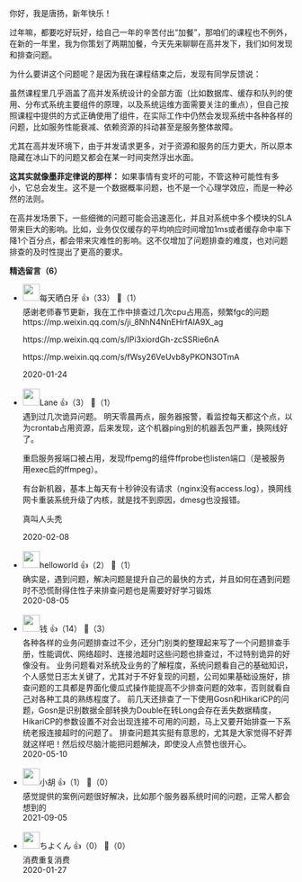 你好，我是唐扬，新年快乐！

过年嘛，都要吃好玩好，给自己一年的辛苦付出“加餐”，那咱们的课程也不例外，在新的一年里，我为你策划了两期加餐，今天先来聊聊在高并发下，我们如何发现和排查问题。

为什么要讲这个问题呢？是因为我在课程结束之后，发现有同学反馈说：

虽然课程里几乎涵盖了高并发系统设计的全部方面（比如数据库、缓存和队列的使用、分布式系统主要组件的原理，以及系统运维方面需要关注的重点），但自己按照课程中提供的方式正确使用了组件，在实际工作中仍然会发现系统中各种各样的问题，比如服务性能衰减、依赖资源的抖动甚至是服务整体故障。

尤其在高并发环境下，由于并发请求更多，对于资源和服务的压力更大，所以原本隐藏在冰山下的问题又都会在某一时间突然浮出水面。

**这其实就像墨菲定律说的那样：** 如果事情有变坏的可能，不管这种可能性有多小，它总会发生。这不是一个数据概率问题，也不是一个心理学效应，而是一种必然的法则。

在高并发场景下，一些细微的问题可能会迅速恶化，并且对系统中多个模块的SLA带来巨大的影响。比如，业务仅仅缓存的平均响应时间增加1ms或者缓存命中率下降1个百分点，都会带来灾难性的影响。这不仅增加了问题排查的难度，也对问题排查的及时性提出了更高的要求。
<div><strong>精选留言（6）</strong></div><ul>
<li><img src="https://static001.geekbang.org/account/avatar/00/0f/54/9a/76c0af70.jpg" width="30px"><span>每天晒白牙</span> 👍（33） 💬（1）<div>感谢老师春节更新，我在工作中排查过几次cpu占用高，频繁fgc的问题
https:&#47;&#47;mp.weixin.qq.com&#47;s&#47;ji_8NhN4NnEHrfAlA9X_ag

https:&#47;&#47;mp.weixin.qq.com&#47;s&#47;IPi3xiordGh-zcSSRie6nA

https:&#47;&#47;mp.weixin.qq.com&#47;s&#47;fWsy26VeUvb8yPKON3OTmA</div>2020-01-24</li><br/><li><img src="https://static001.geekbang.org/account/avatar/00/0f/62/81/ad80f427.jpg" width="30px"><span>Lane</span> 👍（3） 💬（1）<div>遇到过几次诡异问题。
明天零晨两点，服务器报警，看监控每天都这个点，以为crontab占用资源，后来发现，这个机器ping别的机器丢包严重，换网线好了。

重启服务报端口被占用，发现ffpemg的组件ffprobe也listen端口（是被服务用exec启的ffmpeg）。

有台新机器，基本上每天有十秒钟没有请求（nginx没有access.log），换网线网卡重装系统升级了内核，就是找不到原因，dmesg也没报错。

真叫人头秃</div>2020-02-08</li><br/><li><img src="https://static001.geekbang.org/account/avatar/00/0f/7f/ca/ea85bfdd.jpg" width="30px"><span>helloworld</span> 👍（2） 💬（1）<div>确实是，遇到问题，解决问题是提升自己的最快的方式，并且如何在遇到问题时不恐慌耐得住性子来排查问题也是需要好好学习锻炼</div>2020-08-05</li><br/><li><img src="https://static001.geekbang.org/account/avatar/00/0f/67/f4/9a1feb59.jpg" width="30px"><span>钱</span> 👍（14） 💬（3）<div>各种各样的业务问题排查过不少，还分门别类的整理起来写了一个问题排查手册，性能调优、网络超时、连接池超时这些问题也排查过，不过特别诡异的好像没有。
业务问题看对系统及业务的了解程度，系统问题看自己的基础知识，个人感觉日志太关键了，尤其对于不好复现的问题，公司如果基础设施好，排查问题的工具都是界面化傻瓜式操作能提高不少排查问题的效率，否则就看自己对各种工具的熟练程度了。
前几天还排查了一下使用Gosn和HikariCP的问题，Gosn是识别数据全部转换为Double在转Long会存在丢失数据精度，HikariCP的参数设置不对会出现连接不可用的问题，马上又要开始排查一下系统老报连接超时的问题了。
排查问题其实挺有意思的，尤其是大家觉得不好弄就这样吧！然后绞尽脑汁能把问题解决，即使没人点赞也很开心。</div>2020-05-10</li><br/><li><img src="" width="30px"><span>小胡</span> 👍（1） 💬（0）<div>感觉提供的案例问题很好解决，比如那个服务器系统时间的问题，正常人都会想到的</div>2021-09-05</li><br/><li><img src="https://static001.geekbang.org/account/avatar/00/15/57/31/6772744d.jpg" width="30px"><span>ちよくん</span> 👍（0） 💬（0）<div>消费重复消费</div>2020-01-27</li><br/>
</ul>
